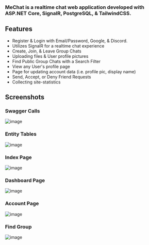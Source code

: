 ### MeChat is a realtime chat web application developed with ASP.NET Core, SignalR, PostgreSQL, & TailwindCSS.

## Features
* Register & Login with Email/Password, Google, & Discord.
* Utilizes SignalR for a realtime chat experience
* Create, Join, & Leave Group Chats
* Uploading files & User profile pictures
* Find Public Group Chats with a Search Filter
* View any User's profile page
* Page for updating account data (i.e. profile pic, display name) 
* Send, Accept, or Deny Friend Requests
* Collecting site-statistics

## Screenshots

### Swagger Calls

![image](https://github.com/user-attachments/assets/2e05828c-3a9f-4072-909f-1d600e0de278)

### Entity Tables

![image](https://github.com/user-attachments/assets/de8f308e-4d18-4a48-b99c-6309ebe70550)

### Index Page

![image](https://github.com/user-attachments/assets/3417a6f1-9c8b-4d40-b532-1909c446689a)

### Dashboard Page

![image](https://github.com/user-attachments/assets/20703743-6263-467d-a1ea-b1ccc651c488)

### Account Page

![image](https://github.com/user-attachments/assets/10455e3d-4861-4dfc-acc3-87d9c37f1e21)

### Find Group

![image](https://github.com/user-attachments/assets/edafc28a-1709-47ac-9af4-8faaf7d882a0)

